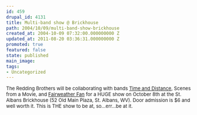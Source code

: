 ```yaml
---
id: 459
drupal_id: 4131
title: Multi-band show @ Brickhouse
path: 2004/10/09/multi-band-show-brickhouse
created_at: 2004-10-09 07:32:00.000000000 Z
updated_at: 2011-08-20 03:36:31.000000000 Z
promoted: true
featured: false
state: published
main_image: 
tags:
- Uncategorized
---
```

<font size="2">The Redding Brothers will be collaborating with bands <a href="http://www.timeanddistance.com/" target="_blank">Time and Distance</a>, Scenes from a Movie, and <a href="http://www.fairweatherfan.net/" target="_blank">Fairweather Fan</a> for a HUGE show on October 8th at the St. Albans Brickhouse (52 Old Main Plaza, St. Albans, WV). Door admission is $6 and well worth it. This is THE show to be at, so...err...be at it.</font>
